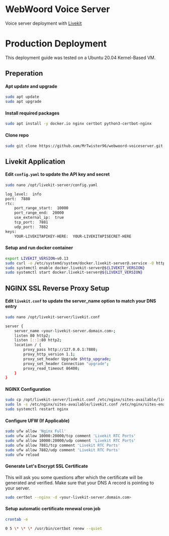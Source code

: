 # WebWoord Voice Server

Voice server deployment with [Livekit](https://livekit.io/)

# Production Deployment

This deployment guide was tested on a Ubuntu 20.04 Kernel-Based VM.

## Preperation

#### Apt update and upgrade

```bash
sudo apt update
sudo apt upgrade
```

#### Install required packages

```bash
sudo apt install -y docker.io nginx certbot python3-certbot-nginx
```

#### Clone repo

```bash
sudo git clone https://github.com/MrTwister96/webwoord-voiceserver.git /opt/livekit-server
```

## Livekit Application

#### Edit `config.yaml` to update the API key and secret

```bash
sudo nano /opt/livekit-server/config.yaml
```

```bash
log_level:  info
port:  7880
rtc:
    port_range_start:  10000
    port_range_end:  20000
    use_external_ip:  true
    tcp_port:  7881
    udp_port:  7882
keys:
    YOUR-LIVEKITAPIKEY-HERE:  YOUR-LIVEKITAPISECRET-HERE
```

#### Setup and run docker container

```bash
export LIVEKIT_VERSION=v0.13
sudo curl -o /etc/systemd/system/docker.livekit-server@.service -O https://raw.githubusercontent.com/livekit/livekit-server/master/deploy/docker.livekit-server%40.service
sudo systemctl enable docker.livekit-server@${LIVEKIT_VERSION}
sudo systemctl start docker.livekit-server@${LIVEKIT_VERSION}
```

## NGINX SSL Reverse Proxy Setup

#### Edit `livekit.conf` to update the server_name option to match your DNS entry

```bash
sudo nano /opt/livekit-server/livekit.conf
```

```bash
server {
    server_name <your-livekit-server.domain.com>;
    listen 80 http2;
    listen [::]:80 http2;
    location / {
        proxy_pass http://127.0.0.1:7880;
        proxy_http_version 1.1;
        proxy_set_header Upgrade $http_upgrade;
        proxy_set_header Connection "upgrade";
        proxy_read_timeout 86400;
    }
}
```

#### NGINX Configuration

```bash
sudo cp /opt/livekit-server/livekit.conf /etc/nginx/sites-available/livekit.conf
sudo ln -s /etc/nginx/sites-available/livekit.conf /etc/nginx/sites-enabled/livekit.conf
sudo systemctl restart nginx
```

#### Configure UFW (If Applicable)

```bash
sudo ufw allow 'Nginx Full'
sudo ufw allow 10000:20000/tcp comment 'Livekit RTC Ports'
sudo ufw allow 10000:20000/udp comment 'Livekit RTC Ports'
sudo ufw allow 7881/tcp comment 'Livekit RTC Ports'
sudo ufw allow 7882/udp comment 'Livekit RTC Ports'
sudo ufw reload
```

#### Generate Let's Encrypt SSL Certificate

This will ask you some questions after which the certificate will be generated and verified. Make sure that your DNS A record is pointing to your server.

```bash
sudo certbot --nginx -d <your-livekit-server.domain.com>
```

#### Setup automatic certificate renewal cron job

```bash
crontab -e

0 5 \* \* \* /usr/bin/certbot renew --quiet
```
